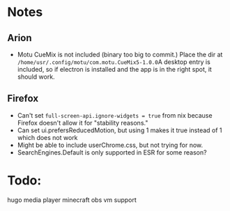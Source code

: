 # Notes
## Arion
- Motu CueMix is not included (binary too big to commit.) Place the dir at `/home/usr/.config/motu/com.motu.CueMix5-1.0.0`A desktop entry is included, so if electron is installed and the app is in the right spot, it should work.

## Firefox
- Can't set `full-screen-api.ignore-widgets = true` from nix because Firefox doesn't allow it for "stability reasons."
- Can set ui.prefersReducedMotion, but using 1 makes it true instead of 1 which does not work
- Might be able to include userChrome.css, but not trying for now.
- SearchEngines.Default is only supported in ESR for some reason? 


# Todo:
hugo
media player
minecraft
obs
vm support
